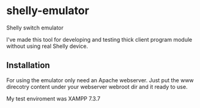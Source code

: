 # shelly-emulator
 Shelly switch emulator

I've made this tool for developing and testing thick client program module without using real Shelly device.

## Installation

For using the emulator only need an Apache webserver. Just put the www direcotry content under your webserver webroot dir and it ready to use.

My test enviroment was XAMPP 7.3.7